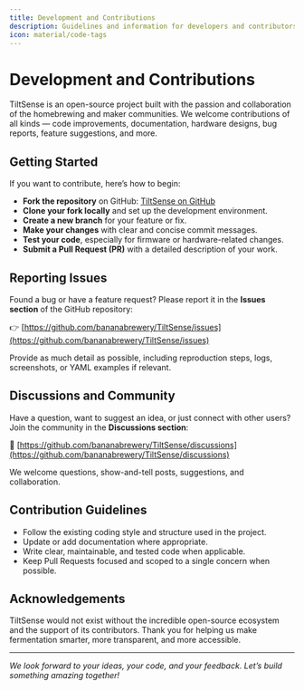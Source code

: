 ```yaml
---
title: Development and Contributions
description: Guidelines and information for developers and contributors interested in improving TiltSense.
icon: material/code-tags
---
```


# Development and Contributions

TiltSense is an open-source project built with the passion and collaboration of the homebrewing and maker communities. We welcome contributions of all kinds — code improvements, documentation, hardware designs, bug reports, feature suggestions, and more.

## Getting Started

If you want to contribute, here’s how to begin:

- **Fork the repository** on GitHub: [TiltSense on GitHub](https://github.com/bananabrewery/TiltSense)
- **Clone your fork locally** and set up the development environment.
- **Create a new branch** for your feature or fix.
- **Make your changes** with clear and concise commit messages.
- **Test your code**, especially for firmware or hardware-related changes.
- **Submit a Pull Request (PR)** with a detailed description of your work.

## Reporting Issues

Found a bug or have a feature request? Please report it in the **Issues section** of the GitHub repository:

👉 [https://github.com/bananabrewery/TiltSense/issues](https://github.com/bananabrewery/TiltSense/issues)

Provide as much detail as possible, including reproduction steps, logs, screenshots, or YAML examples if relevant.

## Discussions and Community

Have a question, want to suggest an idea, or just connect with other users? Join the community in the **Discussions section**:

💬 [https://github.com/bananabrewery/TiltSense/discussions](https://github.com/bananabrewery/TiltSense/discussions)

We welcome questions, show-and-tell posts, suggestions, and collaboration.

## Contribution Guidelines

- Follow the existing coding style and structure used in the project.
- Update or add documentation where appropriate.
- Write clear, maintainable, and tested code when applicable.
- Keep Pull Requests focused and scoped to a single concern when possible.

## Acknowledgements

TiltSense would not exist without the incredible open-source ecosystem and the support of its contributors. Thank you for helping us make fermentation smarter, more transparent, and more accessible.

---

*We look forward to your ideas, your code, and your feedback. Let’s build something amazing together!*